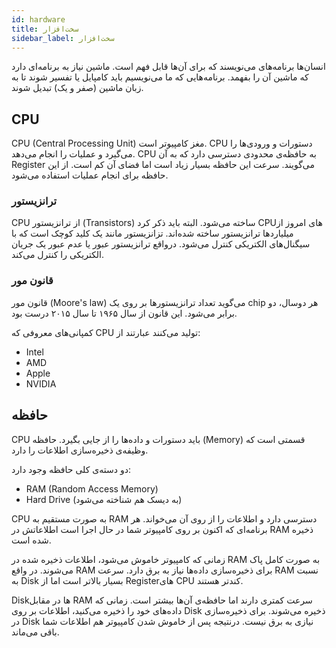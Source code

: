 ```yaml
---
id: hardware
title: سخت‌افزار
sidebar_label: سخت‌افزار
---
```


انسان‌ها برنامه‌های می‌نویسند که برای آن‌ها قابل فهم است. ماشین نیاز به برنامه‌ای دارد که ماشین آن را بفهمد. برنامه‌هایی که ما می‌نویسیم باید کامپایل یا تفسیر شوند تا به زبان ماشین (صفر و یک) تبدیل شوند.

## CPU

CPU&rlm; (Central Processing Unit) مغز کامپیوتر است.
CPU دستورات و ورودی‌ها را می‌گیرد و عملیات را انجام می‌دهد. CPU به حافظه‌ی محدودی دسترسی دارد که به آن Register می‌گویند. سرعت این حافظه بسیار زیاد است اما فضای آن کم است. از این حافظه برای انجام عملیات استفاده می‌شود.

### ترانزیستور

CPU از ترانزیستور (Transistors) ساخته می‌شود. البته باید ذکر کرد CPUهای امروز از میلیاردها ترانزیستور ساخته شده‌اند. تزانزیستور مانند یک کلید کوچک است که با سیگنال‌های الکتریکی کنترل می‌شود. درواقع ترانزیستور عبور یا عدم عبور یک جریان الکتریکی را کنترل می‌کند.

### قانون مور

قانون مور (Moore's law) می‌گوید تعداد ترانزیستورها بر روی یک chip هر دوسال، دو برابر می‌شود. این قانون از سال ۱۹۶۵ تا سال ۲۰۱۵ درست بود.

کمپانی‌های معروفی که CPU تولید می‌کنند عبارتند از:

- Intel
- AMD
- Apple
- NVIDIA

## حافظه

CPU باید دستورات و داده‌ها را از جایی بگیرد. حافظه (Memory) قسمتی است که وظیفه‌ی ذخیره‌سازی اطلاعات را دارد.

دو دسته‌ی کلی حافظه وجود دارد:

- RAM&rlm; (Random Access Memory)
- Hard Drive (به دیسک هم شناخته می‌شود)

CPU به صورت مستقیم به RAM دسترسی دارد و اطلاعات را از روی آن می‌خواند. هر برنامه‌ای که اکنون بر روی کامپیوتر شما در حال اجرا است اطلاعاتش در RAM ذخیره شده است.

زمانی که کامپیوتر خاموش می‌شود، اطلاعات ذخیره شده در RAM به صورت کامل پاک می‌شوند. در واقع RAM برای ذخیره‌سازی داده‌ها نیاز به برق دارد. سرعت RAM نسبت به Disk بسیار بالاتر است اما از Registerهای CPU کندتر هستند.

Diskها در مقابل RAM سرعت کمتری دارند اما حافظه‌ی آن‌ها بیشتر است. زمانی که داده‌های خود را ذخیره می‌کنید، اطلاعات بر روی Disk ذخیره می‌شوند. برای ذخیره‌سازی در Disk نیازی به برق نیست. درنتیجه پس از خاموش شدن کامپیوتر هم اطلاعات شما باقی می‌ماند.

